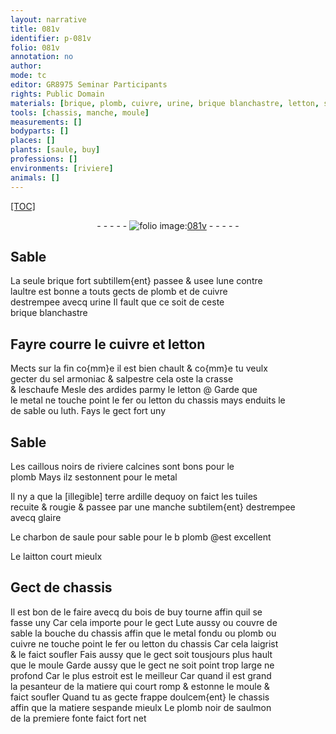 ```yaml
---
layout: narrative
title: 081v
identifier: p-081v
folio: 081v
annotation: no
author:
mode: tc
editor: GR8975 Seminar Participants
rights: Public Domain
materials: [brique, plomb, cuivre, urine, brique blanchastre, letton, sel armoniac, salpestre, crasse, ardides, metal, fer, luth, caillous noirs de riviere calcines, terre ardille dequoy on faict les tuiles, glaire, charbon de saule, laitton, bois de buy, Lute, plomb noir de saulmon]
tools: [chassis, manche, moule]
measurements: []
bodyparts: []
places: []
plants: [saule, buy]
professions: []
environments: [riviere]
animals: []
---
```


<p><a href="{{site.url}}/{{base.url}}/diplomatic/">[TOC]</a></p><div class="folio" align="center">- - - - - <a href="http://gallica.bnf.fr/ark:/12148/btv1b10500001g/f168.image" target="_blank"><img src="https://cu-mkp.github.io/2017-workshop-edition/assets/photo-icon.png" alt="folio image: " style="display:inline-block; margin-bottom:-3px;"/>081v</a> - - - - - </div>  
  

## Sable

 
La seule <span class="m">brique</span> fort subtillem{ent} passee & usee lune contre<br/> laultre est bonne a touts gects de <span class="m">plomb</span> et de <span class="m">cuivre</span><br/> destrempee avecq <span class="m">urine</span> Il fault que ce soit de ceste<br/> <span class="m">brique blanchastre</span>
 
 
  

## Fayre courre le <span class="m">cuivre</span> et <span class="m">letton</span>

 
Mects sur la fin co{mm}e il est bien chault & co{mm}e tu veulx<br/> gecter du <span class="m">sel armoniac</span> & <span class="m">salpestre</span> cela oste la <span class="m">crasse</span><br/> & leschaufe Mesle des <span class="m">ardides</span> parmy le <span class="m">letton</span> @ Garde que<br/> le <span class="m">metal</span> ne touche point le <span class="m">fer</span> ou <span class="m">letton</span> du <span class="tl">chassis</span> mays enduits le<br/> de sable ou <span class="m">luth</span>. Fays le gect fort uny
 
 
  

## Sable

 
Les <span class="m">caillous noirs de <span class="env">riviere</span> calcines</span> sont bons pour le<br/> <span class="m">plomb</span> Mays ilz sestonnent pour le <span class="m">metal</span>
 
Il ny a que la <span class="del">[illegible]</span> <span class="m">terre ardille dequoy on faict les tuiles</span><br/> recuite & rougie & passee par une <span class="tl">manche</span> subtilem{ent} destrempee<br/> avecq <span class="m">glaire</span>
 
Le <span class="m">charbon de <span class="pa">saule</span></span> pour sable pour le <span class="del">b</span> <span class="m">plomb</span> @est excellent
 
Le <span class="m">laitton</span> court mieulx
 
 
  

## Gect de <span class="tl">chassis</span>

 
Il est bon de le faire avecq du <span class="m">bois de <span class="pa">buy</span></span> tourne affin quil se<br/> fasse uny Car cela importe pour le gect <span class="m">Lute</span> aussy ou couvre de<br/> sable la bouche du <span class="tl">chassis</span> affin que le <span class="m">metal</span> fondu ou <span class="m">plomb</span> ou<br/> <span class="m">cuivre</span> ne touche point le <span class="m">fer</span> ou <span class="m">letton</span> du <span class="tl">chassis</span> Car cela laigrist<br/> & le faict soufler Fais aussy que le gect soit tousjours plus hault<br/> que le <span class="tl">moule</span> Garde aussy que le gect ne soit point trop large ne<br/> profond Car le plus estroit est le meilleur Car quand il est grand<br/> la pesanteur de la matiere qui court romp & estonne le <span class="tl">moule</span> &<br/> faict soufler Quand tu as gecte frappe doulcem{ent} le <span class="tl">chassis</span><br/> affin que la matiere sespande mieulx Le <span class="m">plomb noir de saulmon</span><br/> de la premiere fonte faict fort net
 
